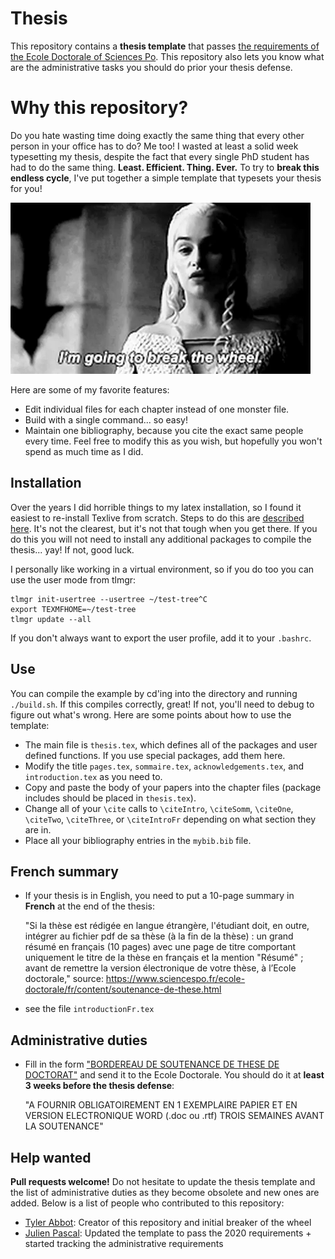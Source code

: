 # Thesis

This repository contains a **thesis template** that passes [the requirements of the Ecole Doctorale
of Sciences Po](https://www.sciencespo.fr/ecole-doctorale/fr/content/soutenance-de-these.html).
This repository also lets you know what are the administrative tasks you should do prior your thesis defense.

# Why this repository?

Do you hate wasting time doing exactly the same thing that every other person
in your office has to do? Me too! I wasted at least a solid week typesetting my
thesis, despite the fact that every single PhD student has had to do the same
thing. **Least. Efficient. Thing. Ever.** To try to **break this endless cycle**, I've
put together a simple template that typesets your thesis for you!


![alt text](https://github.com/JulienPascal/thesis/blob/master/admin/wheel.gif)


Here are some of my favorite features:

* Edit individual files for each chapter instead of one monster file.
* Build with a single command... so easy!
* Maintain one bibliography, because you cite the exact same people every time.
Feel free to modify this as you wish, but hopefully you won't spend as much time as I did.


## Installation

Over the years I did horrible things to my latex installation, so I found it
easiest to re-install Texlive from scratch. Steps to do this are [described here](https://www.tug.org/texlive/quickinstall.html).
It's not the clearest, but it's not that tough when you get there. If you do this
you will not need to install any additional packages to compile the thesis... yay!
If not, good luck.

I personally like working in a virtual environment, so if you do too you can use
the user mode from tlmgr:
```{bash}
tlmgr init-usertree --usertree ~/test-tree^C
export TEXMFHOME=~/test-tree
tlmgr update --all
```
If you don't always want to export the user profile, add it to your `.bashrc`.

## Use

You can compile the example by cd'ing into the directory and running `./build.sh`.
If this compiles correctly, great! If not, you'll need to debug to figure out what's
wrong. Here are some points about how to use the template:
* The main file is `thesis.tex`, which defines all of the packages and user defined functions. If you use special packages, add them here.
* Modify the title `pages.tex`, `sommaire.tex`, `acknowledgements.tex`, and `introduction.tex` as you need to.
* Copy and paste the body of your papers into the chapter files (package includes should be placed in `thesis.tex`).
* Change all of your `\cite` calls to `\citeIntro`, `\citeSomm`, `\citeOne`, `\citeTwo`, `\citeThree`, or `\citeIntroFr` depending on what section they are in.
* Place all your bibliography entries in the `mybib.bib` file.

## French summary

* If your thesis is in English, you need to put a 10-page summary in **French** at the end of the thesis:

	"Si la thèse est rédigée en langue étrangère, l'étudiant doit, en outre, intégrer au fichier pdf de sa thèse (à la fin de la thèse) : un grand résumé en français (10 pages) avec une page de titre comportant uniquement le titre de la thèse en français et la mention "Résumé" ; avant de remettre la version électronique de votre thèse, à l’Ecole doctorale," source: https://www.sciencespo.fr/ecole-doctorale/fr/content/soutenance-de-these.html

* see the file `introductionFr.tex`

## Administrative duties

* Fill in the form ["BORDEREAU DE SOUTENANCE DE THESE DE DOCTORAT"](https://github.com/JulienPascal/thesis/blob/master/admin/bordereau_soutenance_these_maj_janvier_2018%20(11).rtf)
and send it to the Ecole Doctorale. You should do it at **least 3 weeks before the thesis defense**:

	"A FOURNIR OBLIGATOIREMENT EN 1 EXEMPLAIRE PAPIER ET EN VERSION ELECTRONIQUE WORD (.doc ou .rtf) TROIS SEMAINES AVANT LA SOUTENANCE"

## Help wanted

**Pull requests welcome!** Do not hesitate to update the thesis template and the list of
administrative duties as they become obsolete and new ones are added. Below is a list
of people who contributed to this repository:

* [Tyler Abbot](https://github.com/tyler-abbot/thesis): Creator of this repository and initial breaker of the wheel
* [Julien Pascal](https://github.com/JulienPascal): Updated the template to pass the 2020 requirements + started tracking the administrative requirements

